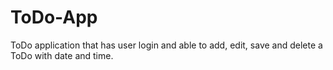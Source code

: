 # ToDo-App
ToDo application that has user login and able to add, edit, save and delete a ToDo with date and time.
